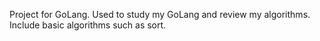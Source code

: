 Project for GoLang.
Used to study my GoLang and review my algorithms.
Include basic algorithms such as sort.
